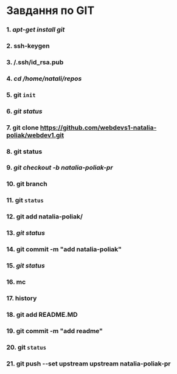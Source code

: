 **Завдання по GIT**
==============

### 1. ***apt-get install git***
### 2. ssh-keygen
### 3. /.ssh/id_rsa.pub
### 4.  ***cd /home/natali/repos***
### 5. git `init`
### 6. ***git status***
### 7. git clone https://github.com/webdevs1-natalia-poliak/webdev1.git
### 8. git status
### 9. ***git checkout -b natalia-poliak-pr***
### 10.  git branch
### 11.  git `status`
### 12.  git add natalia-poliak/
### 13. ***git status***
### 14.  git commit -m "add natalia-poliak"
### 15. ***git status***
### 16.  mc
### 17.  history
### 18.  git add README.MD
### 19.  git commit -m "add readme"
### 20.  git `status`
### 21.  git push --set upstream upstream natalia-poliak-pr